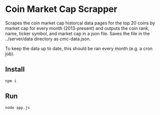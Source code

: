 # Coin Market Cap Scrapper

Scrapes the coin market cap historcal data pages for the top 20 coins by market cap for every month (2013-present)
and outputs the coin rank, name, ticker symbol, and market cap in a json file. Saves the file in the ../server/data directory as cmc-data.json.

To keep the data up to date, this should be ran every month (e.g. a cron job).

## Install

```npm i```

## Run

```node app.js```
